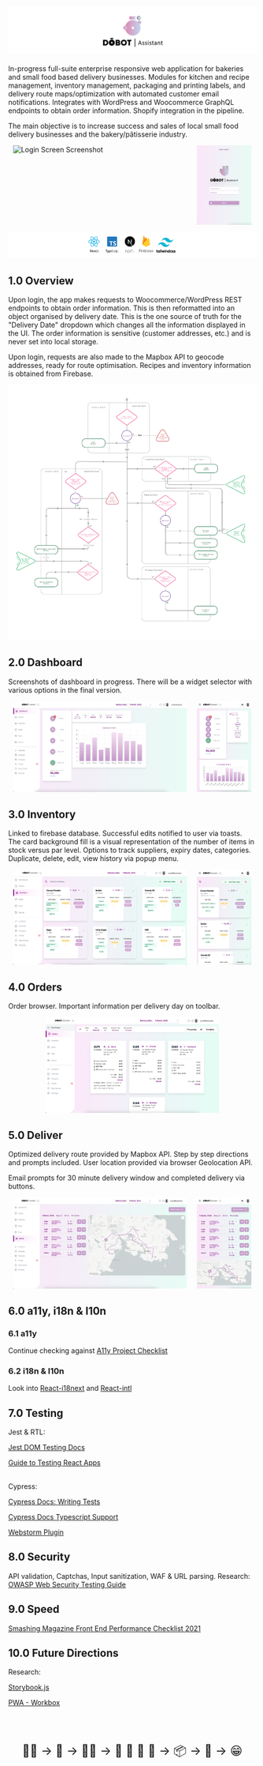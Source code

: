 
![DobotAssistantLogo](./public/ReadmeImages/DobotHeader.png)
---
In-progress full-suite enterprise responsive web application for bakeries and small food based delivery businesses.
Modules for kitchen and recipe management, inventory management, packaging and printing labels, and delivery route maps/optimization with automated customer email notifications. Integrates with WordPress and Woocommerce GraphQL endpoints to obtain order information. Shopify integration in the pipeline.<br>

The main objective is to increase success and sales of local small food delivery businesses and the bakery/pâtisserie industry.

<div style="margin: 0 auto; display: inline-flex;">
<img style="margin: 0 auto" src="./public/ReadmeImages/Login.png" width="70%" alt="Login Screen Screenshot"/>
<img style="margin: 0 auto" src="./public/ReadmeImages/LoginMobile.png" width="22%" alt="Login Screen Mobile Screenshot"/>
</div>

<br>

![A list of frameworks used in the project](./public/ReadmeImages/ServicesPadding.png)

## 1.0 Overview
Upon login, the app makes requests to Woocommerce/WordPress REST endpoints to obtain order information. This is then reformatted into an object organised by delivery date. This is the one source of truth for the "Delivery Date" dropdown which changes all the information displayed in the UI. The order information is sensitive (customer addresses, etc.) and is never set into local storage.<br>

Upon login, requests are also made to the Mapbox API to geocode addresses, ready for route optimisation. Recipes and inventory information is obtained from Firebase.<br>

![API Flowchart](./public/ReadmeImages/APIDobot.png)

## 2.0 Dashboard
Screenshots of dashboard in progress. There will be a widget selector with various options in the final version.<br>

<div style="margin: 0 auto; display: inline-flex;">
<img style="margin: 0 auto" src="./public/ReadmeImages/Dashboard.png" width="70%" alt="Dashboard Screen Screenshot"/>
<img style="margin: 0 auto" src="./public/ReadmeImages/DashboardMobile.png" width="22%" alt="Dashboard Screen Mobile Screenshot"/>
</div>

## 3.0 Inventory
Linked to firebase database. Successful edits notified to user via toasts. The card background fill is a visual representation of the number of items in stock versus par level. Options to track suppliers, expiry dates, categories. Duplicate, delete, edit, view history via popup menu.<br>

<div style="margin: 0 auto; display: inline-flex;">
<img style="margin: 0 auto" src="./public/ReadmeImages/Inventory.png" width="70%" alt="Login Screen Screenshot"/>
<img style="margin: 0 auto" src="./public/ReadmeImages/InventoryMobile.png" width="22%" alt="Login Screen Mobile Screenshot"/>
</div>


## 4.0 Orders
Order browser. Important information per delivery day on toolbar.<br>

<div style="margin: 0 auto; display: inline-flex;">
<img style="margin: 0 auto" src="./public/ReadmeImages/OrdersEdit.png" width="70%" alt="Dashboard Screen Screenshot"/>
</div>


## 5.0 Deliver
Optimized delivery route provided by Mapbox API. Step by step directions and prompts included. User location provided via browser Geolocation API.<br>

Email prompts for 30 minute delivery window and completed delivery via buttons.<br>

<div style="margin: 0 auto; display: inline-flex;">
<img style="margin: 0 auto" src="./public/ReadmeImages/Deliver.png" width="70%" alt="Login Screen Screenshot"/>
<img style="margin: 0 auto" src="./public/ReadmeImages/DeliverMobile.png" width="22%" alt="Login Screen Mobile Screenshot"/>
</div>

## 6.0 a11y, i18n & l10n
### 6.1 a11y
Continue checking against [A11y Project Checklist](https://www.a11yproject.com/checklist/)

### 6.2 i18n & l10n
Look into [React-i18next](https://react.i18next.com) and [React-intl](https://formatjs.io/docs/react-intl/components/)

## 7.0 Testing
Jest & RTL:

[Jest DOM Testing Docs](https://jestjs.io/docs/en/tutorial-react#dom-testing)

[Guide to Testing React Apps](https://thomlom.dev/beginner-guide-testing-react-apps/)

\
Cypress:

[Cypress Docs: Writing Tests](https://docs.cypress.io/guides/core-concepts/writing-and-organizing-tests.html#Writing-tests)

[Cypress Docs Typescript Support](https://docs.cypress.io/guides/tooling/typescript-support.html#Types-for-plugins)

[Webstorm Plugin](https://plugins.jetbrains.com/plugin/13819-cypress-support)


## 8.0 Security
API validation, Captchas, Input sanitization, WAF & URL parsing. Research:
[OWASP Web Security Testing Guide](https://owasp.org/www-project-web-security-testing-guide/)

## 9.0 Speed
[Smashing Magazine Front End Performance Checklist 2021](https://www.smashingmagazine.com/2021/01/front-end-performance-2021-free-pdf-checklist/)

## 10.0 Future Directions
Research:

[Storybook.js](https://www.learnstorybook.com)

[PWA - Workbox](https://developers.google.com/web/tools/workbox/modules/workbox-webpack-plugin)<br>
<br>

<br><p style="text-align: center; font-size: x-large">🧑‍💻 → 🧾 → 👩‍🍳 → 🧁 🍩 🍞 🍪 → 📦 → 🚚 →  😁</p><br>

